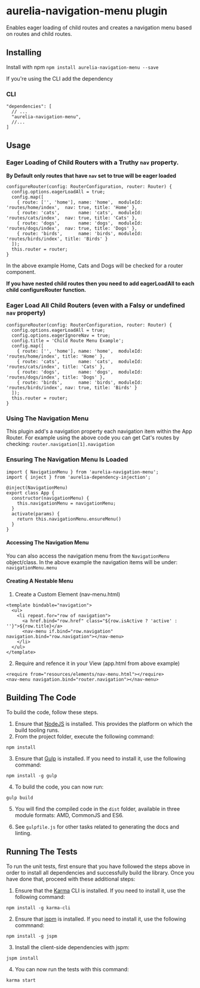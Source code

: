 # aurelia-navigation-menu plugin

Enables eager loading of child routes and creates a navigation menu based on routes and child routes.
## Installing
Install with npm
`npm install aurelia-navigation-menu --save`

If you're using the CLI add the dependency

### CLI
```
"dependencies": [
  // ...
  "aurelia-navigation-menu",
  //...
]
```

## Usage

### Eager Loading of Child Routers with a Truthy `nav` property.
**By Default only routes that have `nav` set to true will be eager loaded**
```
configureRouter(config: RouterConfiguration, router: Router) {
  config.options.eagerLoadAll = true;
  config.map([
    { route: ['', 'home'], name: 'home',  moduleId: 'routes/home/index',  nav: true, title: 'Home' },
    { route: 'cats',       name: 'cats',  moduleId: 'routes/cats/index',  nav: true, title: 'Cats' },
    { route: 'dogs',       name: 'dogs',  moduleId: 'routes/dogs/index',  nav: true, title: 'Dogs' },
    { route: 'birds',      name: 'birds', moduleId: 'routes/birds/index', title: 'Birds' }
  ]);
  this.router = router;
}
```
In the above example Home, Cats and Dogs will be checked for a router component.

**If you have nested child routes then you need to add eagerLoadAll to __each__ child  configureRouter function.**

### Eager Load All Child Routers (even with a Falsy or undefined `nav` property)
```
configureRouter(config: RouterConfiguration, router: Router) {
  config.options.eagerLoadAll = true;
  config.options.eagerIgnoreNav = true;
  config.title = 'Child Route Menu Example';
  config.map([
    { route: ['', 'home'], name: 'home',  moduleId: 'routes/home/index', title: 'Home' },
    { route: 'cats',       name: 'cats',  moduleId: 'routes/cats/index', title: 'Cats' },
    { route: 'dogs',       name: 'dogs',  moduleId: 'routes/dogs/index', title: 'Dogs' },
    { route: 'birds',      name: 'birds', moduleId: 'routes/birds/index', nav: true, title: 'Birds' }
  ]);
  this.router = router;
}
```
### Using The Navigation Menu
This plugin add's a navigation property each navigation item within the App Router.
For example using the above code you can get Cat's routes by checking: `router.navigation[1].navigation`

### Ensuring The Navigation Menu Is Loaded

```
import { NavigationMenu } from 'aurelia-navigation-menu';
import { inject } from 'aurelia-dependency-injection';

@inject(NavigationMenu)
export class App {
  constructor(navigationMenu) {
    this.navigationMenu = navigationMenu;
  }
  activate(params) {
    return this.navigationMenu.ensureMenu()
  }
}
```

#### Accessing The Navigation Menu
You can also access the navigation menu from the `NavigationMenu` object/class. In the above example the navigation items will be under: `navigationMenu.menu`

#### Creating A Nestable Menu
1. Create a Custom Element (nav-menu.html)
  ```
  <template bindable="navigation">
    <ul>
      <li repeat.for="row of navigation">
        <a href.bind="row.href" class="${row.isActive ? 'active' : ''}">${row.title}</a>
        <nav-menu if.bind="row.navigation" navigation.bind="row.navigation"></nav-menu>
      </li>
    </ul>
  </template>
  ```
2. Require and refence it in your View (app.html from above example)
  ```
  <require from="resources/elements/nav-menu.html"></require>
  <nav-menu navigation.bind="router.navigation"></nav-menu>

  ```

## Building The Code

To build the code, follow these steps.

1. Ensure that [NodeJS](http://nodejs.org/) is installed. This provides the platform on which the build tooling runs.
2. From the project folder, execute the following command:

  ```shell
  npm install
  ```
3. Ensure that [Gulp](http://gulpjs.com/) is installed. If you need to install it, use the following command:

  ```shell
  npm install -g gulp
  ```
4. To build the code, you can now run:

  ```shell
  gulp build
  ```
5. You will find the compiled code in the `dist` folder, available in three module formats: AMD, CommonJS and ES6.

6. See `gulpfile.js` for other tasks related to generating the docs and linting.

## Running The Tests

To run the unit tests, first ensure that you have followed the steps above in order to install all dependencies and successfully build the library. Once you have done that, proceed with these additional steps:

1. Ensure that the [Karma](http://karma-runner.github.io/) CLI is installed. If you need to install it, use the following command:

  ```shell
  npm install -g karma-cli
  ```
2. Ensure that [jspm](http://jspm.io/) is installed. If you need to install it, use the following commnand:

  ```shell
  npm install -g jspm
  ```
3. Install the client-side dependencies with jspm:

  ```shell
  jspm install
  ```

4. You can now run the tests with this command:

  ```shell
  karma start
  ```

